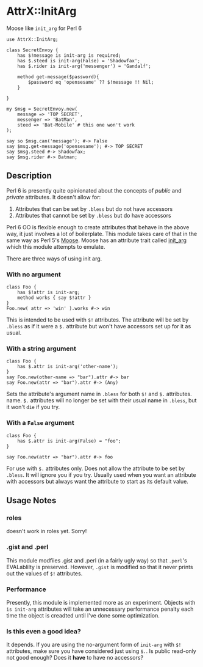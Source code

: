 # AttrX::InitArg

Moose like `init_arg` for Perl 6

``` perl6
use AttrX::InitArg;

class SecretEnvoy {
    has $!message is init-arg is required;
    has $.steed is init-arg(False) = 'Shadowfax';
    has $.rider is init-arg('messenger') = 'Gandalf';

    method get-message($password){
        $password eq 'opensesame' ?? $!message !! Nil;
    }

}

my $msg = SecretEnvoy.new(
    message => 'TOP SECRET',
    messenger => 'BatMan',
    steed => 'Bat-Mobile' # this one won't work
);

say so $msg.can('message'); #-> False
say $msg.get-message('opensesame'); #-> TOP SECRET
say $msg.steed #-> Shadowfax;
say $msg.rider #-> Batman;

```

## Description

Perl 6 is presently quite opinionated about the
concepts of *public* and *private* attributes. It doesn't allow for:

1. Attributes that can be set by `.bless` but do not have accessors
2. Attributes that cannot be set by `.bless` but do have accessors

Perl 6 OO is flexible enough to create attributes that behave in the
above way, it just involves a lot of boilerplate. This module takes
care of that in the same way as Perl 5's
[Moose](https://metacpan.org/pod/Moose). Moose has an attribute trait
called
[init_arg](https://metacpan.org/pod/distribution/Moose/lib/Moose/Manual/Attributes.pod#Constructor-parameters-init_arg)
which this module attempts to emulate.

There are three ways of using init arg.

### With no argument

``` perl6
class Foo {
    has $!attr is init-arg;
    method works { say $!attr }
}
Foo.new( attr => 'win' ).works #-> win
```

This is intended to be used with `$!` attributes. The attribute will
be set by `.bless` as if it were a `$.` attribute but won't have
accessors set up for it as usual.

### With a string argument

``` perl6
class Foo {
    has $.attr is init-arg('other-name');
}
say Foo.new(other-name => "bar").attr #-> bar
say Foo.new(attr => "bar").attr #-> (Any)
```

Sets the attribute's argument name in `.bless` for both `$!` and `$.`
attributes.  name. `$.` attributes will no longer be set with their
usual name in `.bless`, but it won't `die` if you try.

### With a `False` argument

```perl6
class Foo {
    has $.attr is init-arg(False) = "foo";
}

say Foo.new(attr => "bar").attr #-> foo
```

For use with `$.` attributes only. Does not allow the attribute to be
set by `.bless`. It will ignore you if you try. Usually used when you
want an attribute with accessors but always want the attribute to
start as its default value.

## Usage Notes

### roles

doesn't work in roles yet. Sorry!

### .gist and .perl

This module modfiies .gist and .perl (in a fairly ugly way) so that
`.perl`'s EVALablilty is preserved. However, `.gist` is modified so
that it never prints out the values of `$!` attributes.

### Performance

Presently, this module is implemented more as an experiment. Objects
with `is init-arg` attributes will take an unnecessary performance penalty each
time the object is creadted until I've done some optimization.

### Is this even a good idea?

It depends. If you are using the no-argument form of `init-arg` with `$!`
attributes, make sure you have considered just using `$.`. Is public
read-only not good enough? Does it **have** to have no accessors?
